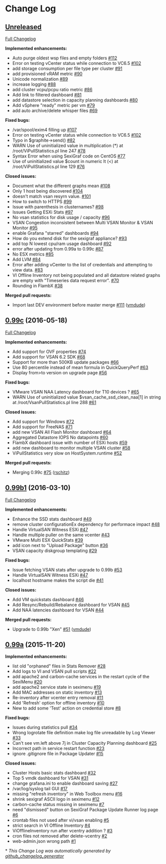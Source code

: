 # Change Log

## [Unreleased](https://github.com/sexibytes/sexigraf/tree/HEAD)

[Full Changelog](https://github.com/sexibytes/sexigraf/compare/0.99c...HEAD)

**Implemented enhancements:**

- Auto purge oldest wsp files and empty folders [\#112](https://github.com/sexibytes/sexigraf/issues/112)
- Error on testing vCenter status while connection to VC6.5 [\#102](https://github.com/sexibytes/sexigraf/issues/102)
- add storage consumption per file type per cluster [\#91](https://github.com/sexibytes/sexigraf/issues/91)
- add provisioned vRAM metric [\#90](https://github.com/sexibytes/sexigraf/issues/90)
- Unicode normalization [\#89](https://github.com/sexibytes/sexigraf/issues/89)
- increase logging [\#88](https://github.com/sexibytes/sexigraf/issues/88)
- add cluster vcpu/pcpu ratio metric [\#86](https://github.com/sexibytes/sexigraf/issues/86)
- Add link to filtered dashboard [\#81](https://github.com/sexibytes/sexigraf/issues/81)
- add datastore selection in capacity planning dashboards [\#80](https://github.com/sexibytes/sexigraf/issues/80)
- Add vSphere "ready" metric per vm [\#79](https://github.com/sexibytes/sexigraf/issues/79)
- add auto archive/delete whisper files [\#69](https://github.com/sexibytes/sexigraf/issues/69)

**Fixed bugs:**

- /var/spool/exim4 filling up [\#107](https://github.com/sexibytes/sexigraf/issues/107)
- Error on testing vCenter status while connection to VC6.5 [\#102](https://github.com/sexibytes/sexigraf/issues/102)
- Typo in $graphite-\>send\(\) [\#82](https://github.com/sexibytes/sexigraf/issues/82)
- WARN Use of uninitialized value in multiplication \(\*\) at /root/ViPullStatistics.pl line 247 [\#78](https://github.com/sexibytes/sexigraf/issues/78)
- Syntax Error when using SexiGraf code on CentOS [\#77](https://github.com/sexibytes/sexigraf/issues/77)
- Use of uninitialized value $count in numeric lt \(\<\) at /root/ViPullStatistics.pl line 129 [\#76](https://github.com/sexibytes/sexigraf/issues/76)

**Closed issues:**

- Document what the different graphs mean [\#108](https://github.com/sexibytes/sexigraf/issues/108)
- Only 1 host being discovered [\#104](https://github.com/sexibytes/sexigraf/issues/104)
- doesn't match vsan resyrn value. [\#101](https://github.com/sexibytes/sexigraf/issues/101)
- How to switch to HTTPS [\#99](https://github.com/sexibytes/sexigraf/issues/99)
- Issue with parenthesis in clusternames? [\#98](https://github.com/sexibytes/sexigraf/issues/98)
- Issues Getting ESXi Stats [\#97](https://github.com/sexibytes/sexigraf/issues/97)
- No vsan statistics for disk usage / capacity [\#96](https://github.com/sexibytes/sexigraf/issues/96)
- VSAN Congestion inconsistent between Multi VSAN Monitor & VSAN Monitor [\#95](https://github.com/sexibytes/sexigraf/issues/95)
- enable Grafana "starred" dashboards [\#94](https://github.com/sexibytes/sexigraf/issues/94)
- How do you extend disk for the sexigraf appliance? [\#93](https://github.com/sexibytes/sexigraf/issues/93)
- add top N lowest cpu/ram usage dashboard [\#92](https://github.com/sexibytes/sexigraf/issues/92)
- error after updating from 0.99a to 0.99c [\#87](https://github.com/sexibytes/sexigraf/issues/87)
- No ESX metrics [\#85](https://github.com/sexibytes/sexigraf/issues/85)
- Add LVM [\#84](https://github.com/sexibytes/sexigraf/issues/84)
- Error after adding vCenter to the list of credentials and attempting to view data. [\#83](https://github.com/sexibytes/sexigraf/issues/83)
- VI Offline Inventory not being populated and all datastore related graphs are empty with "Timeseries data request error". [\#70](https://github.com/sexibytes/sexigraf/issues/70)
- Rounding in FlambX [\#38](https://github.com/sexibytes/sexigraf/issues/38)

**Merged pull requests:**

- Import last DEV environment before master merge [\#111](https://github.com/sexibytes/sexigraf/pull/111) ([vmdude](https://github.com/vmdude))

## [0.99c](https://github.com/sexibytes/sexigraf/tree/0.99c) (2016-05-18)
[Full Changelog](https://github.com/sexibytes/sexigraf/compare/0.99b1...0.99c)

**Implemented enhancements:**

- Add support for OVF properties [\#74](https://github.com/sexibytes/sexigraf/issues/74)
- Add support for VSAN 6.2 SDK [\#68](https://github.com/sexibytes/sexigraf/issues/68)
- Support for more than 500KB update packages [\#66](https://github.com/sexibytes/sexigraf/issues/66)
- Use 80 percentile instead of mean formula in QuickQueryPerf  [\#63](https://github.com/sexibytes/sexigraf/issues/63)
- Display from\>to version on upgrade page [\#56](https://github.com/sexibytes/sexigraf/issues/56)

**Fixed bugs:**

- VMware VSAN NAA Latency dashboard for T10 devices ? [\#65](https://github.com/sexibytes/sexigraf/issues/65)
- WARN Use of uninitialized value $vsan\_cache\_ssd\_clean\_naa\[1\] in string at /root/VsanPullStatistics.pl line 288 [\#61](https://github.com/sexibytes/sexigraf/issues/61)

**Closed issues:**

- Add support for Windows [\#72](https://github.com/sexibytes/sexigraf/issues/72)
- Add support for FreeNAS [\#71](https://github.com/sexibytes/sexigraf/issues/71)
- add new VSAN All Flash Monitor dashboard [\#64](https://github.com/sexibytes/sexigraf/issues/64)
- Aggregated Datastore IOPS No datapoints [\#60](https://github.com/sexibytes/sexigraf/issues/60)
- FlambX dashboard issue with number of ESXi hosts [\#59](https://github.com/sexibytes/sexigraf/issues/59)
- add new dashboard to monitor multiple VSAN cluster [\#58](https://github.com/sexibytes/sexigraf/issues/58)
- ViPullStatistics very slow on HostSystem.runtime [\#52](https://github.com/sexibytes/sexigraf/issues/52)

**Merged pull requests:**

- Merging 0.99c [\#75](https://github.com/sexibytes/sexigraf/pull/75) ([rschitz](https://github.com/rschitz))

## [0.99b1](https://github.com/sexibytes/sexigraf/tree/0.99b1) (2016-03-10)
[Full Changelog](https://github.com/sexibytes/sexigraf/compare/0.99a...0.99b1)

**Implemented enhancements:**

- Enhance the SSD stats dashboard [\#49](https://github.com/sexibytes/sexigraf/issues/49)
- remove cluster configurationEx dependency for performace impact [\#48](https://github.com/sexibytes/sexigraf/issues/48)
- Handle VirtualSAN Witness ESXi [\#47](https://github.com/sexibytes/sexigraf/issues/47)
- Handle multiple puller on the same vcenter [\#43](https://github.com/sexibytes/sexigraf/issues/43)
- VMware Multi ESX QuickStats [\#39](https://github.com/sexibytes/sexigraf/issues/39)
- add icon next to "Upload Package" button [\#36](https://github.com/sexibytes/sexigraf/issues/36)
- VSAN capacity diskgroup templating [\#29](https://github.com/sexibytes/sexigraf/issues/29)

**Fixed bugs:**

- Issue fetching VSAN stats after upgrade to 0.99b [\#53](https://github.com/sexibytes/sexigraf/issues/53)
- Handle VirtualSAN Witness ESXi [\#47](https://github.com/sexibytes/sexigraf/issues/47)
- localhost hostname makes the script die [\#41](https://github.com/sexibytes/sexigraf/issues/41)

**Closed issues:**

- Add VM quickstats dashboard [\#46](https://github.com/sexibytes/sexigraf/issues/46)
- Add Resync/Rebuild/Rebalance dashboard for VSAN [\#45](https://github.com/sexibytes/sexigraf/issues/45)
- Add NAA latencies dashboard for VSAN [\#44](https://github.com/sexibytes/sexigraf/issues/44)

**Merged pull requests:**

- Upgrade to 0.99b "Xen" [\#51](https://github.com/sexibytes/sexigraf/pull/51) ([vmdude](https://github.com/vmdude))

## [0.99a](https://github.com/sexibytes/sexigraf/tree/0.99a) (2015-11-20)
**Implemented enhancements:**

- list old "orphaned" files in Stats Remover [\#28](https://github.com/sexibytes/sexigraf/issues/28)
- Add logs to VI and VSAN pull scripts [\#22](https://github.com/sexibytes/sexigraf/issues/22)
- add apache2 and carbon-cache services in the restart cycle of the SexiMenu [\#20](https://github.com/sexibytes/sexigraf/issues/20)
- add apache2 service state in seximenu [\#19](https://github.com/sexibytes/sexigraf/issues/19)
- Add MAC addresses on static inventory [\#13](https://github.com/sexibytes/sexigraf/issues/13)
- Re-inventory after vcenter entry removal [\#11](https://github.com/sexibytes/sexigraf/issues/11)
- Add 'Refresh' option for offline inventory [\#10](https://github.com/sexibytes/sexigraf/issues/10)
- New to add some 'Test' action on credential store [\#8](https://github.com/sexibytes/sexigraf/issues/8)

**Fixed bugs:**

- Issues during statistics pull [\#34](https://github.com/sexibytes/sexigraf/issues/34)
- Wrong logrotate file definition make log file unreadable by Log Viewer [\#33](https://github.com/sexibytes/sexigraf/issues/33)
- Can't see vm.left above 7j in Cluster Capacity Planning dashboard [\#25](https://github.com/sexibytes/sexigraf/issues/25)
- Incorrect path in service restart function [\#23](https://github.com/sexibytes/sexigraf/issues/23)
- ignore .gitignore file in Package Updater [\#15](https://github.com/sexibytes/sexigraf/issues/15)

**Closed issues:**

- Cluster Hosts basic stats dashboard [\#32](https://github.com/sexibytes/sexigraf/issues/32)
- Top 5 vmdk dashboard for VSAN [\#31](https://github.com/sexibytes/sexigraf/issues/31)
- change grafana.ini to enable dashboard saving [\#27](https://github.com/sexibytes/sexigraf/issues/27)
- /var/log/syslog tail GUI [\#17](https://github.com/sexibytes/sexigraf/issues/17)
- missing "refresh inventory" in Web Toolbox menu [\#16](https://github.com/sexibytes/sexigraf/issues/16)
- shrink sexigraf ASCII logo in seximenu [\#12](https://github.com/sexibytes/sexigraf/issues/12)
- carbon-cache status missing in seximenu [\#7](https://github.com/sexibytes/sexigraf/issues/7)
- need "dismissed" button on SexiGraf Package Update Runner log page [\#6](https://github.com/sexibytes/sexigraf/issues/6)
- crontab files not used after vi/vsan enabling [\#5](https://github.com/sexibytes/sexigraf/issues/5)
- strict search in VI Offline Inventory [\#4](https://github.com/sexibytes/sexigraf/issues/4)
- ViOfflineInventory run after vcentry addition ? [\#3](https://github.com/sexibytes/sexigraf/issues/3)
- cron files not removed after delete-vcentry [\#2](https://github.com/sexibytes/sexigraf/issues/2)
- web-admin.json wrong path [\#1](https://github.com/sexibytes/sexigraf/issues/1)



\* *This Change Log was automatically generated by [github_changelog_generator](https://github.com/skywinder/Github-Changelog-Generator)*